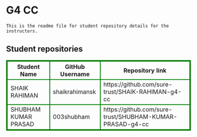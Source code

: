 # G4 CC
    This is the readme file for student repository details for the instructors.
## Student repositories 
<table style="border : 2px solid green; width:100%;">
<tr >
<th style="border : 2px solid green;">Student Name</th>
<th style="border : 2px solid green;">GitHub Username</th>
<th style="border : 2px solid green;">Repository link</th>
</tr>
<tr style="border : 2px solid green;">
<td style="border : 2px solid green;">SHAIK RAHIMAN</td> 

<td style="border : 2px solid green;">shaikrahimansk</td> 

<td style="border : 2px solid green;">https://github.com/sure-trust/SHAIK-RAHIMAN-g4-cc</td> 
</tr>

<tr style="border : 2px solid green;">
<td style="border : 2px solid green;">SHUBHAM KUMAR PRASAD</td> 

<td style="border : 2px solid green;">003shubham</td> 

<td style="border : 2px solid green;">https://github.com/sure-trust/SHUBHAM-KUMAR-PRASAD-g4-cc</td> 
</tr>
